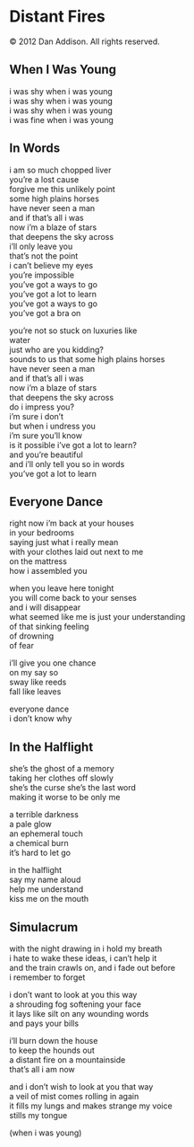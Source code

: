 # Distant Fires
&copy; 2012 Dan Addison. All rights reserved.

## When I Was Young
i was shy when i was young  
i was shy when i was young  
i was shy when i was young  
i was fine when i was young

## In Words
i am so much chopped liver  
you’re a lost cause  
forgive me this unlikely point  
some high plains horses  
have never seen a man  
and if that’s all i was  
now i’m a blaze of stars  
that deepens the sky across   
i’ll only leave you  
that’s not the point  
i can’t believe my eyes  
you’re impossible  
you’ve got a ways to go  
you’ve got a lot to learn  
you’ve got a ways to go   
you’ve got a bra on  

you’re not so stuck on luxuries like   
water  
just who are you kidding?  
sounds to us that some high plains horses  
have never seen a man  
and if that’s all i was  
now i’m a blaze of stars  
that deepens the sky across  
do i impress you?  
i’m sure i don’t  
but when i undress you  
i’m sure you’ll know  
is it possible i’ve got a lot to learn?  
and you’re beautiful  
and i’ll only tell you so in words  
you’ve got a lot to learn  

## Everyone Dance
right now i’m back at your houses  
in your bedrooms  
saying just what i really mean  
with your clothes laid out next to me  
on the mattress  
how i assembled you

when you leave here tonight  
you will come back to your senses  
and i will disappear  
what seemed like me is just your understanding  
of that sinking feeling  
of drowning   
of fear

i’ll give you one chance  
on my say so  
sway like reeds  
fall like leaves  

everyone dance  
i don’t know why

## In the Halflight
she’s the ghost of a memory  
taking her clothes off slowly  
she’s the curse she’s the last word  
making it worse to be only me  

a terrible darkness  
a pale glow  
an ephemeral touch  
a chemical burn  
it’s hard to let go

in the halflight  
say my name aloud  
help me understand  
kiss me on the mouth

## Simulacrum
with the night drawing in i hold my breath  
i hate to wake these ideas, i can’t help it  
and the train crawls on, and i fade out before  
i remember to forget  

i don’t want to look at you this way  
a shrouding fog softening your face  
it lays like silt on any wounding words  
and pays your bills

i’ll burn down the house  
to keep the hounds out  
a distant fire on a mountainside  
that’s all i am now  

and i don’t wish to look at you that way  
a veil of mist comes rolling in again  
it fills my lungs and makes strange my voice  
stills my tongue  

(when i was young)
